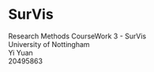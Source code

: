 # SurVis
Research Methods CourseWork 3 - SurVis<br> 
University of Nottingham<br>
Yi Yuan<br> 
20495863<br> 
